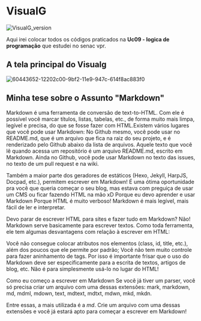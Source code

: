 # VisualG
![VisualG_version](https://img.shields.io/badge/VisualG-3.0-red.svg)

Aqui irei colocar todos os códigos praticados na **Uc09 - logica de programação** que estudei no senac vpr.

## A tela principal do Visualg
![60443652-12202c00-9bf2-11e9-947c-614f8ac883f0](https://user-images.githubusercontent.com/52283982/60517154-8ec80e80-9cb5-11e9-8e99-a91be5e20bc5.png)


## Minha tese sobre o Assunto "Markdown"
Markdown é uma ferramenta de conversão de text-to-HTML. Com ele é possível você marcar títulos, listas, tabelas, etc., de forma muito mais limpa, legível e precisa, do que se fosse fazer com HTML.Existem vários lugares que você pode usar Markdown: No Github mesmo, você pode usar no README.md, que é um arquivo que fica na raiz do seu projeto, e é renderizado pelo Github abaixo da lista de arquivos. Aquele texto que você lê quando acessa um repositório é um arquivo README.md, escrito em Markdown.
Ainda no Github, você pode usar Markdown no texto das issues, no texto de um pull request e na wiki.

Também a maior parte dos geradores de estáticos (Hexo, Jekyll, HarpJS, Docpad, etc.), permitem escrever em Markdown! É uma ótima oportunidade pra você que queria começar o seu blog, mas estava com preguiça de usar um CMS ou ficar fazendo HTML na mão xD
Porque eu devo aprender e usar Markdown
Porque HTML é muito verboso! Markdown é mais legível, mais fácil de ler e interpretar.

Devo parar de escrever HTML para sites e fazer tudo em Markdown?
Não! Markdown serve basicamente para escrever textos. Como toda ferramenta, ele tem algumas desvantagens com relação à escrever em HTML:

Você não consegue colocar atributos nos elementos (class, id, title, etc.), além dos poucos que ele permite por padrão;
Você não tem muito controle para fazer aninhamento de tags.
Por isso é importante frisar que o uso do Markdown deve ser especificamente para a escrita de textos, artigos de blog, etc. Não é para simplesmente usá-lo no lugar do HTML!

Como eu começo a escrever em Markdown
Se você já tiver um parser, você só precisa criar um arquivo com uma dessas extensões: mark, markdown, md, mdml, mdown, text, mdtext, mdtxt, mdwn, mkd, mkdn.

Entre essas, a mais utilizada é a _md_. Crie um arquivo com uma dessas extensões e você já estará apto para começar a escrever em Markdown!





